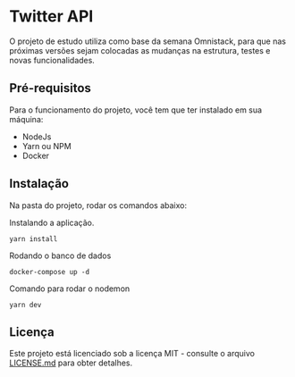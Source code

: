 # Twitter API

O projeto de estudo utiliza como base da semana Omnistack, para que nas próximas versões sejam colocadas as mudanças na estrutura, testes e novas funcionalidades.

## Pré-requisitos

Para o funcionamento do projeto, você tem que ter instalado em sua máquina:

- NodeJs
- Yarn ou NPM
- Docker

## Instalação

Na pasta do projeto, rodar os comandos abaixo:

Instalando a aplicação.

```
yarn install
```

Rodando o banco de dados

```
docker-compose up -d
```

Comando para rodar o nodemon

```
yarn dev
```

## Licença

Este projeto está licenciado sob a licença MIT - consulte o arquivo [LICENSE.md](LICENSE.md) para obter detalhes.
